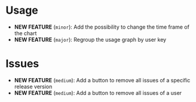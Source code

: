 # Usage
- **NEW FEATURE** (`minor`): Add the possibility to change the time frame of the chart
- **NEW FEATURE** (`major`): Regroup the usage graph by user key

# Issues
- **NEW FEATURE** (`medium`): Add a button to remove all issues of a specific release version
- **NEW FEATURE** (`medium`): Add a button to remove all issues of a user
